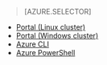 > [AZURE.SELECTOR]
- [Portal (Linux cluster)](../articles/hdinsight/hdinsight-administer-use-portal-linux.md)
- [Portal (Windows cluster)](../articles/hdinsight/hdinsight-administer-use-management-portal.md)
- [Azure CLI](../articles/hdinsight/hdinsight-administer-use-command-line.md)
- [Azure PowerShell](../articles/hdinsight/hdinsight-administer-use-powershell.md)

<!---HONumber=August15_HO8-->